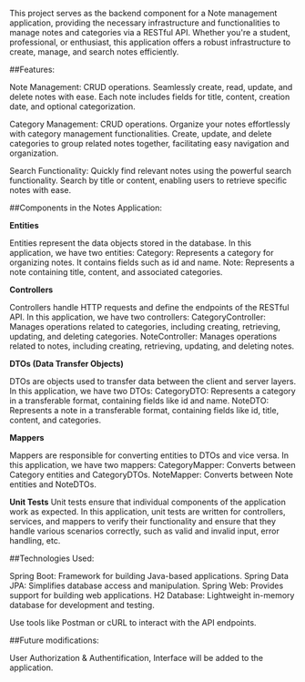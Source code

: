 

This project serves as the backend component for a Note management application, providing the necessary infrastructure and functionalities to manage notes and categories via a RESTful API.
Whether you're a student, professional, or enthusiast, this application offers a robust infrastructure to create, manage, and search notes efficiently.

##Features:

Note Management: CRUD operations. Seamlessly create, read, update, and delete notes with ease. Each note includes fields for title, content, creation date, and optional categorization.

Category Management: CRUD operations. Organize your notes effortlessly with category management functionalities. Create, update, and delete categories to group related notes together, facilitating easy navigation and organization.

Search Functionality: Quickly find relevant notes using the powerful search functionality. Search by title or content, enabling users to retrieve specific notes with ease.

##Components in the Notes Application:

**Entities**

Entities represent the data objects stored in the database. In this application, we have two entities:
Category: Represents a category for organizing notes. It contains fields such as id and name.
Note: Represents a note containing title, content, and associated categories.

**Controllers**

Controllers handle HTTP requests and define the endpoints of the RESTful API. In this application, we have two controllers:
CategoryController: Manages operations related to categories, including creating, retrieving, updating, and deleting categories.
NoteController: Manages operations related to notes, including creating, retrieving, updating, and deleting notes.

**DTOs (Data Transfer Objects)**

DTOs are objects used to transfer data between the client and server layers. In this application, we have two DTOs:
CategoryDTO: Represents a category in a transferable format, containing fields like id and name.
NoteDTO: Represents a note in a transferable format, containing fields like id, title, content, and categories.

**Mappers**

Mappers are responsible for converting entities to DTOs and vice versa. In this application, we have two mappers:
CategoryMapper: Converts between Category entities and CategoryDTOs.
NoteMapper: Converts between Note entities and NoteDTOs.

**Unit Tests**
Unit tests ensure that individual components of the application work as expected. In this application, unit tests are written for controllers, services, and mappers to verify their functionality and ensure that they handle various scenarios correctly, such as valid and invalid input, error handling, etc.

##Technologies Used:

Spring Boot: Framework for building Java-based applications.
Spring Data JPA: Simplifies database access and manipulation.
Spring Web: Provides support for building web applications.
H2 Database: Lightweight in-memory database for development and testing.

Use tools like Postman or cURL to interact with the API endpoints.


##Future modifications: 

User Authorization & Authentification, Interface will be added to the application. 


